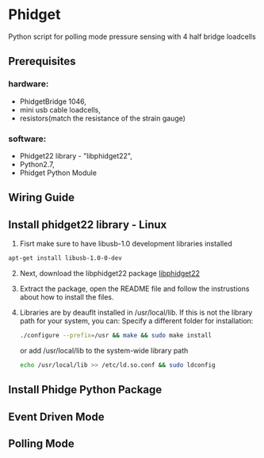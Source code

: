 # Phidget
Python script for polling mode pressure sensing with 4 half bridge loadcells

## Prerequisites
### hardware:  
* PhidgetBridge 1046, 
* mini usb cable loadcells, 
* resistors(match the resistance of the strain gauge)

### software:
* Phidget22 library - "libphidget22",
* Python2.7,
* Phidget Python Module

## Wiring Guide

## Install phidget22 library - Linux
1. Fisrt make sure to have libusb-1.0 development libraries installed
```bash
apt-get install libusb-1.0-0-dev
```
2. Next, download the libphidget22 package 
[libphidget22](https://www.phidgets.com/downloads/phidget22/libraries/linux/libphidget22.tar.gz)

3. Extract the package, open the README file and follow the instrustions about how to install the files.

3. Libraries are by deauflt installed in /usr/local/lib. If this is not the library path for your system, you can:
   Specify a different folder for installation:
   ```bash
   ./configure --prefix=/usr && make && sudo make install
   ```
   or add /usr/local/lib to the system-wide library path
   ```bash
   echo /usr/local/lib >> /etc/ld.so.conf && sudo ldconfig
   ```
## Install Phidge Python Package

## Event Driven Mode

## Polling Mode
